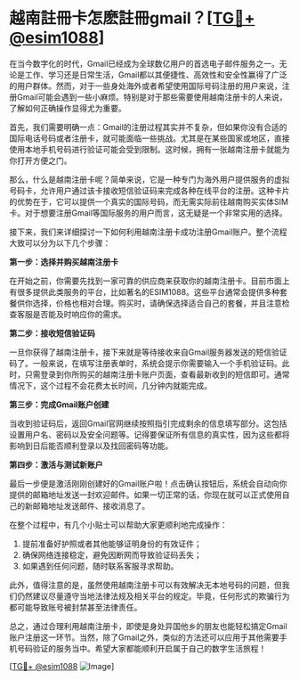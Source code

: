 # 越南註冊卡怎麽註冊gmail？[[TG💪+ @esim1088](https://t.me/s/esim1088)]

在当今数字化的时代，Gmail已经成为全球数亿用户的首选电子邮件服务之一。无论是工作、学习还是日常生活，Gmail都以其便捷性、高效性和安全性赢得了广泛的用户群体。然而，对于一些身处海外或者希望使用国际号码注册的用户来说，注册Gmail可能会遇到一些小麻烦。特别是对于那些需要使用越南注册卡的人来说，了解如何正确操作显得尤为重要。

首先，我们需要明确一点：Gmail的注册过程其实并不复杂，但如果你没有合适的国际电话号码或者注册卡，就可能面临一些挑战。尤其是在某些国家或地区，直接使用本地手机号码进行验证可能会受到限制。这时候，拥有一张越南注册卡就能为你打开方便之门。

那么，什么是越南注册卡呢？简单来说，它是一种专门为海外用户提供服务的虚拟号码卡，允许用户通过该卡接收短信验证码来完成各种在线平台的注册。这种卡片的优势在于，它可以提供一个真实的国际号码，而无需实际前往越南购买实体SIM卡。对于想要注册Gmail等国际服务的用户而言，这无疑是一个非常实用的选择。

接下来，我们来详细探讨一下如何利用越南注册卡成功注册Gmail账户。整个流程大致可以分为以下几个步骤：

**第一步：选择并购买越南注册卡**

在开始之前，你需要先找到一家可靠的供应商来获取你的越南注册卡。目前市面上有很多提供此类服务的平台，比如著名的ESIM1088。这些平台通常会提供多种套餐供你选择，价格也相对合理。购买时，请确保选择适合自己的套餐，并且注意检查客服是否能及时响应你的需求。

**第二步：接收短信验证码**

一旦你获得了越南注册卡，接下来就是等待接收来自Gmail服务器发送的短信验证码了。一般来说，在填写注册表单时，系统会提示你需要输入一个手机验证码。此时，只需登录到你所购买的越南注册卡账户页面，查看最新收到的短信即可。通常情况下，这个过程不会花费太长时间，几分钟内就能完成。

**第三步：完成Gmail账户创建**

当收到验证码后，返回Gmail官网继续按照指引完成剩余的信息填写部分。这包括设置用户名、密码以及安全问题等。记得要保证所有信息的真实性，因为这些都将影响到日后能否顺利登录以及找回密码等功能。

**第四步：激活与测试新账户**

最后一步便是激活刚刚创建好的Gmail账户啦！点击确认按钮后，系统会自动向你提供的邮箱地址发送一封欢迎邮件。如果一切正常的话，你现在就可以正式使用自己的新邮箱地址发送邮件、接收消息了。

在整个过程中，有几个小贴士可以帮助大家更顺利地完成操作：
1. 提前准备好护照或者其他能够证明身份的有效证件；
2. 确保网络连接稳定，避免因断网而导致验证码丢失；
3. 如果遇到任何问题，随时联系客服寻求帮助。

此外，值得注意的是，虽然使用越南注册卡可以有效解决无本地号码的问题，但我们仍然建议尽量遵守当地法律法规及相关平台的规定。毕竟，任何形式的欺骗行为都可能导致账号被封禁甚至法律责任。

总之，通过合理利用越南注册卡，即使是身处异国他乡的朋友也能轻松搞定Gmail账户注册这一环节。当然，除了Gmail之外，类似的方法还可以应用于其他需要手机号码验证的服务当中。希望大家都能顺利开启属于自己的数字生活旅程！

[[TG💪+ @esim1088](https://t.me/s/esim1088) ![Image](https://i.postimg.cc/4NQfJmqS/Snipaste-2025-05-13-00-14-12.png)]